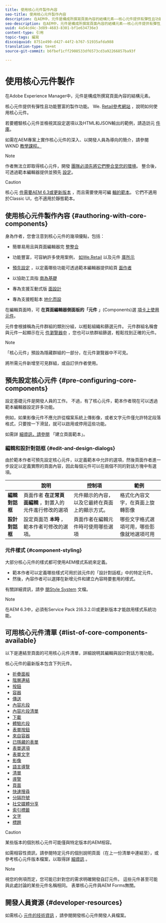 ```yaml
---
title: 使用核心元件製作內容
seo-title: 使用核心元件製作內容
description: 在AEM中，元件是構成所撰寫頁面內容的結構元素——核心元件提供有彈性且功能豐富的製作功能。
seo-description: 在AEM中，元件是構成所撰寫頁面內容的結構元素——核心元件提供有彈性且功能豐富的製作功能。
uuid: 4a54cd4c-3d89-4683-8301-bf1e634736e3
content-type: 引用
topic-tags: 編寫
discoiquuid: 8751e490-d427-44f2-b767-51935afda988
translation-type: tm+mt
source-git-commit: b6fbef1cff2908533df6573cd3a92266857ba93f

---
```



# 使用核心元件製作

在Adobe Experience Manager中，元件是構成所撰寫頁面內容的結構元素。

核心元件提供有彈性且功能豐富的製作功能。 We. [Retail參考網站](https://helpx.adobe.com/experience-manager/6-5/sites/developing/using/we-retail.html) ，說明如何使用核心元件。

若要體驗核心元件並檢視其設定選項以及HTML和JSON輸出的範例，請造訪元 [件庫](http://opensource.adobe.com/aem-core-wcm-components/library/content-fragment.html)。

如需在AEM專案上實作核心元件的深入、以開發人員為導向的簡介，請參閱WKND [教學課程。](https://helpx.adobe.com/experience-manager/6-5/sites/developing/using/getting-started.html)

>[!NOTE]
>
>作者無法立即取得核心元件，開發 [團隊必須先將它們整合至您的環境](using.md)。 整合後，可透過範本編輯器提供並預先 [設定](https://helpx.adobe.com/experience-manager/6-5/sites/authoring/using/templates.html)。

>[!CAUTION]
>
>核心元 [件需要AEM 6.3或更新版本](versions.md) ，而且需要使用可編 [輯的範本](https://helpx.adobe.com/experience-manager/6-5/sites/authoring/using/templates.html)。 它們不適用於Classic UI，也不適用於靜態範本。

## 使用核心元件製作內容 {#authoring-with-core-components}

身為作者，您會注意到核心元件的幾項優點，包括：

* 簡單易用且與頁面編輯器完 [整整合](https://helpx.adobe.com/experience-manager/6-5/sites/authoring/using/editing-content.html)

* 功能豐富，可容納許多使用案例， [如We.Retail](https://helpx.adobe.com/experience-manager/6-5/sites/developing/using/we-retail.html) 以及元件 [庫所示](http://opensource.adobe.com/aem-core-wcm-components/library/content-fragment.html)

* [預先設定](#pre-configuring-core-components) ，以定義哪些功能可透過範本編輯器提供給頁 [面作者](https://helpx.adobe.com/experience-manager/6-5/sites/authoring/using/templates.html)

* 以協助工具指 [南為基礎](https://helpx.adobe.com/experience-manager/6-5/managing/using/web-accessibility.html)

* 專為支援互動式版 [面設計](https://helpx.adobe.com/experience-manager/6-5/sites/authoring/using/responsive-layout.html)

* 專為支援輕鬆本 [地化而設](localization.md)

在編輯頁面時，可 **在頁面編輯器側面板的「元件** 」(Components)選 [項卡上使用元件](https://helpx.adobe.com/experience-manager/6-5/sites/authoring/using/editing-content.html)。

元件會根據稱為元件群組的類別分組，以輕鬆組織和篩選元件。 元件群組名稱會與元件一起顯示在元 [件瀏覽器中](https://helpx.adobe.com/experience-manager/6-5/sites/authoring/using/editing-content.html) ，您也可以依群組篩選，輕鬆找到正確的元件。

>[!NOTE]
>
>「核心元件」預設為隱藏群組的一部分，在元件瀏覽器中不可見。
>
>將所需元件新增至可見群組，或自訂供作者使用。

## 預先設定核心元件 {#pre-configuring-core-components}

設定基礎元件是開發人員的工作。 不過，有了核心元件，範本作者現在可以透過範本編輯器設定許多功能。

例如，如果影像元件不應允許從檔案系統上傳影像，或者文字元件僅允許特定段落格式，只要按一下滑鼠，就可以啟用或停用這些功能。

如需詳 [細資訊，請參閱](https://helpx.adobe.com/experience-manager/6-5/sites/authoring/using/templates.html) 「建立頁面範本」。

### 編輯和設計對話框 {#edit-and-design-dialogs}

由於範本作者可預先設定核心元件，以定義範本中允許的選項，然後頁面作者進一步設定以定義實際的頁面內容，因此每個元件可以在兩個不同的對話方塊中有選項。

|  | 說明 | 控制項 | 範例 |
|--- |--- |--- |--- |
| **編輯對話框** | 頁面作者 **在正常頁面編輯** ，對置入的元件進行修改的選項 | 元件顯示的內容，以及它最終在頁面上的顯示方式。 | 格式化內容文字，在頁面上旋轉影像 |
| **設計對話框** | 設定頁面范 **本時** ，範本作者可修改的選項。 | 頁面作者在編輯元件時可使用哪些選項 | 哪些文字格式選項可用，哪些影像就地選項可用 |

### 元件樣式 {#component-styling}

大部分核心元件的樣式都可使用AEM樣式系統來定義。

* 範本作者可以定義哪些樣式可用於該元件的「設計對話框」中的特定元件。
* 然後，內容作者可以選擇在新增元件和建立內容時要套用的樣式。

有關詳細資訊，請參 [閱Style System](https://helpx.adobe.com/experience-manager/6-5/sites/authoring/using/style-system.html) 文檔。

>[!NOTE]
>
>在AEM 6.3中，必須有Service Pack 2(6.3.2.0)或更新版本才能啟用樣式系統功能。

## 可用核心元件清單 {#list-of-core-components-available}

以下是連結至頁面的可用核心元件清單，詳細說明其編輯與設計對話方塊功能。

核心元件的最新版本包含下列元件。

* [折疊面板](accordion.md)
* [階層連結](breadcrumb.md)
* [按鈕](button.md)
* [容器](container.md)
* [傳送](carousel.md)
* [內容片段](content-fragment-component.md)
* [內容片段清單](content-fragment-list.md)
* [下載](download.md)
* [體驗片段](experience-fragment.md)
* [表單按鈕](form-button.md)
* [來自容器](form-container.md)
* [已隱藏的表單](form-hidden.md)
* [表單選項](form-options.md)
* [表單文字](form-text.md)
* [影像](image.md)
* [語言導覽](language-navigation.md)
* [清單](list.md)
* [導覽](navigation.md)
* [頁面](page.md)
* [快速搜尋](quick-search.md)
* [分隔符號](separator.md)
* [社交媒體分享](sharing.md)
* [索引標籤](tabs.md)
* [文字](text.md)
* [標題](title.md)

>[!CAUTION]
>
>某些版本的個別核心元件可能僅與特定版本的AEM相容。
>
>如需相容性資訊，請參閱特定元件的個別說明頁面（在上一份清單中連結至），或參考核心元件版本檔案，以取得詳 [細資訊](versions.md) 。

>[!NOTE]
>
>視您的例項而定，您可能已針對您的需求明確開發自訂元件。 這些元件甚至可能與此處討論的某些元件名稱相同。
>表單核心元件與AEM Forms無關。

## 開發人員資源 {#developer-resources}

如需核心 [元件的技術資訊](developing.md) ，請參閱開發核心元件開發人員檔案。
